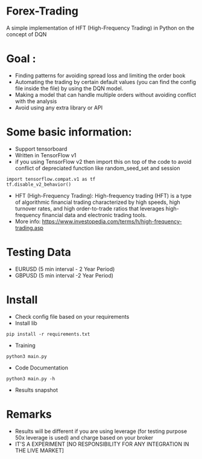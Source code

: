 # Forex-Trading
A simple implementation of HFT (High-Frequency Trading) in Python on the concept of DQN 

# Goal : 
* Finding patterns for avoiding spread loss and limiting the order book
* Automating the trading by certain default values (you can find the config file inside the file) by using the DQN model.
* Making a model that can handle multiple orders without avoiding conflict with the analysis
* Avoid using any extra library or API

# Some basic information:
* Support tensorboard 
* Written in TensorFlow v1 
* if you using TensorFlow v2 then import this on top of the code to avoid conflict of depreciated function like random_seed_set and session

```
import tensorflow.compat.v1 as tf
tf.disable_v2_behavior()
```

* HFT (High-Frequency Trading): High-frequency trading (HFT) is a type of algorithmic financial trading characterized by high speeds, high turnover rates, and high order-to-trade ratios that leverages high-frequency financial data and electronic trading tools. 
* More info: https://www.investopedia.com/terms/h/high-frequency-trading.asp

# Testing Data
* EURUSD (5 min interval - 2 Year Period)
* GBPUSD (5 min interval -2 Year Period)

# Install
* Check config file based on your requirements
* Install lib
```
pip install -r requirements.txt
```
* Training
```
python3 main.py
```
* Code Documentation
```
python3 main.py -h
```
* Results snapshot



# Remarks
* Results will be different if you are using leverage (for testing purpose 50x leverage is used) and charge based on your broker
* IT'S A EXPERIMENT [NO RESPONSIBILITY FOR ANY INTEGRATION IN THE LIVE MARKET]
